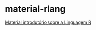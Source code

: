 # material-rlang

[Material introdutório sobre a Linguagem R](https://colab.research.google.com/github/pdmjr/material-rlang/blob/main/colabs/R-intro.ipynb)
